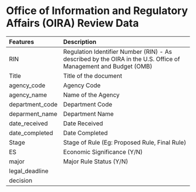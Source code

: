 # Office of Information and Regulatory Affairs (OIRA) Review Data 


| Features    |  Description                                                           | 
| :-------- | :-----------------------------------------------------------------------------|
| RIN | Regulation Identifier Number (RIN) - As described by the OIRA in the U.S. Office of Management and Budget (OMB)  |
| Title   |  Title of the document           |
| agency_code |   Agency Code                                                                       | 
| agency_name | Name of the Agency                                                                            |
| department_code | Department Code                                        |
| deparment_name | Department Name | 
| date_received | Date Received | 
| date_completed | Date Completed | 
| Stage | Stage of Rule (Eg: Proposed Rule, Final Rule) | 
| ES |  Economic Significance (Y/N)  |
| major |   Major Rule Status (Y/N)    |
| legal_deadline |    |
| decision |    |


